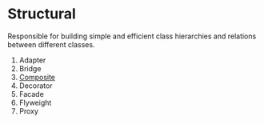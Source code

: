 # Structural

Responsible for building simple and efficient class hierarchies and relations between different classes.

1. Adapter
1. Bridge
1. [Composite](structural/composite)
1. Decorator
1. Facade
1. Flyweight
1. Proxy
